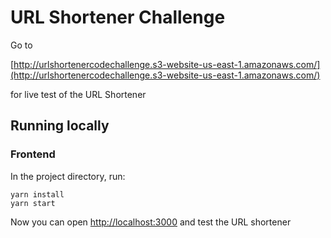 # URL Shortener Challenge

Go to 

[http://urlshortenercodechallenge.s3-website-us-east-1.amazonaws.com/](http://urlshortenercodechallenge.s3-website-us-east-1.amazonaws.com/)

for live test of the URL Shortener

## Running locally

### Frontend

In the project directory, run:
```shell script
yarn install
yarn start
```
Now you can open [http://localhost:3000](http://localhost:3000) and test the URL shortener

